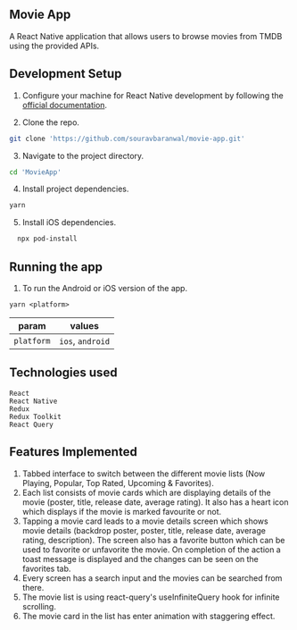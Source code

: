 ## Movie App

A React Native application that allows users to browse movies from TMDB using the provided APIs.

## Development Setup

1. Configure your machine for React Native development by following the [official documentation](https://reactnative.dev/docs/environment-setup).

2. Clone the repo.

```bash
git clone 'https://github.com/souravbaranwal/movie-app.git'
```

3. Navigate to the project directory.

```bash
cd 'MovieApp'
```

4. Install project dependencies.

```bash
yarn
```

5. Install iOS dependencies.

```bash
  npx pod-install
```

## Running the app

1. To run the Android or iOS version of the app.

```
yarn <platform>
```

| param      | values           |
| ---------- | ---------------- |
| `platform` | `ios`, `android` |

## Technologies used

```
React
React Native
Redux
Redux Toolkit
React Query
```

## Features Implemented

1. Tabbed interface to switch between the different movie lists (Now Playing, Popular, Top Rated, Upcoming & Favorites).
2. Each list consists of movie cards which are displaying details of the movie (poster, title, release date, average rating). It also has a heart icon which displays if the movie is marked favourite or not.
3. Tapping a movie card leads to a movie details screen which shows movie details (backdrop poster, poster, title, release date, average rating, description). The screen also has a favorite button which can be used to favorite or unfavorite the movie. On completion of the action a toast message is displayed and the changes can be seen on the favorites tab.
4. Every screen has a search input and the movies can be searched from there.
5. The movie list is using react-query's useInfiniteQuery hook for infinite scrolling.
6. The movie card in the list has enter animation with staggering effect.

